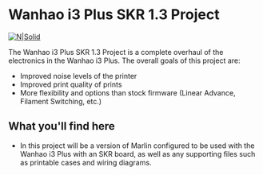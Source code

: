 # Wanhao i3 Plus SKR 1.3 Project

[![N|Solid](https://i.imgur.com/2M72fKM.gif)](https://nodesource.com/products/nsolid)

The Wanhao i3 Plus SKR 1.3 Project is a complete overhaul of the electronics in the Wanhao i3 Plus. The overall goals of this project are:

 - Improved noise levels of the printer
 - Improved print quality of prints
 - More flexibility and options than stock firmware (Linear Advance, Filament Switching, etc.)

## What you'll find here

  - In this project will be a version of Marlin configured to be used with the Wanhao i3 Plus with an SKR board, as well as any supporting files such as printable cases and wiring diagrams.

